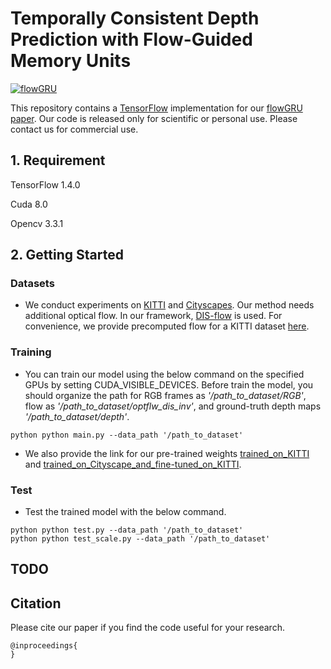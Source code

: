 # Temporally Consistent Depth Prediction with Flow-Guided Memory Units

[![flowGRU](https://www.youtube.com/watch?v=wCHXZrnxLws.jpg)](https://www.youtube.com/watch?v=wCHXZrnxLws)

This repository contains a [TensorFlow](https://www.tensorflow.org/) implementation for our [flowGRU paper](). Our code is released only for scientific or personal use. Please contact us for commercial use.

## 1. Requirement

TensorFlow 1.4.0

Cuda 8.0

Opencv 3.3.1

## 2. Getting Started

### Datasets
- We conduct experiments on [KITTI](http://www.cvlibs.net/datasets/kitti/) and [Cityscapes](https://www.cityscapes-dataset.com/). Our method needs additional optical flow. In our framework, [DIS-flow](https://github.com/tikroeger/OF_DIS) is used. For convenience, we provide precomputed flow for a KITTI dataset [here](https://drive.google.com/open?id=1IiK7XwRdWQYJ5-IKik2L-7VQ0FEOYu9J).

### Training
- You can train our model using the below command on the specified GPUs by setting CUDA_VISIBLE_DEVICES. Before train the model, you should organize the path for RGB frames as *'/path_to_dataset/RGB'*, flow as *'/path_to_dataset/optflw_dis_inv'*, and ground-truth depth maps *'/path_to_dataset/depth'*.
```
python python main.py --data_path '/path_to_dataset'
```
- We also provide the link for our pre-trained weights [trained_on_KITTI](https://drive.google.com/file/d/1IYHORs4LI8o3h1XGGsLCBuf7X-Tr_52g/view?usp=sharing) and [trained_on_Cityscape_and_fine-tuned_on_KITTI](https://drive.google.com/open?id=1A2JcwoVg8D1tJTPmwz1Zb1vKrdVfI6hF). 

### Test
- Test the trained model with the below command.
```
python python test.py --data_path '/path_to_dataset'
python python test_scale.py --data_path '/path_to_dataset'
```


## TODO

## Citation
Please cite our paper if you find the code useful for your research.
```
@inproceedings{
}
```

